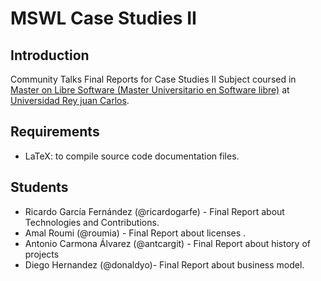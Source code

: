 MSWL Case Studies II
=====================

## Introduction

Community Talks Final Reports for Case Studies II Subject coursed in [Master on Libre Software (Master Universitario en Software libre)](http://master.libresoft.es/) at [Universidad Rey juan Carlos](http://www.urjc.es/).

## Requirements

* LaTeX: to compile source code documentation files.

## Students

* Ricardo García Fernández (@ricardogarfe) - Final Report about Technologies and Contributions.
* Amal Roumi  (@roumia) - Final Report about licenses  .
* Antonio Carmona Álvarez  (@antcargit) - Final Report about history of projects
* Diego Hernandez (@donaldyo)- Final Report about business model.

